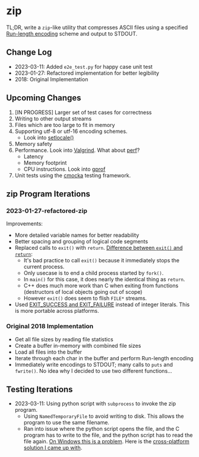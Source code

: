 # zip

TL;DR, write a `zip`-like utility that compresses ASCII files using a specified [Run-length encoding](https://en.wikipedia.org/wiki/Run-length_encoding) scheme and output to STDOUT.

## Change Log
- 2023-03-11: Added `e2e_test.py` for happy case unit test
- 2023-01-27: Refactored implementation for better legibility
- 2018: Original Implementation

## Upcoming Changes

1. [IN PROGRESS] Larger set of test cases for correctness
2. Writing to other output streams
3. Files which are too large to fit in memory
4. Supporting utf-8 or utf-16 encoding schemes. 
   - Look into [setlocale()](https://en.cppreference.com/w/c/locale/setlocale)
5. Memory safety
6. Performance. Look into [Valgrind](https://valgrind.org/). What about [perf](https://perf.wiki.kernel.org/index.php/Tutorial)?
   - Latency
   - Memory footprint
   - CPU instructions. Look into [gprof](https://sourceware.org/binutils/docs-2.37/gprof/index.html)
7. Unit tests using the [cmocka](https://cmocka.org/) testing framework.

## zip Program Iterations

### 2023-01-27-refactored-zip

Improvements:
- More detailed variable names for better readability
- Better spacing and grouping of logical code segments
- Replaced calls to `exit()` with `return`. [Difference between `exit()` and `return`](https://stackoverflow.com/questions/3463551/what-is-the-difference-between-exit-and-return):
  - It's bad practice to call `exit()` because it immediately stops the current process.
  - Only usecase is to end a child process started by `fork()`.
  - In `main()` for this case, it does nearly the identical thing as `return`.
  - C++ does much more work than C when exiting from functions (destructors of local objects going out of scope)
  - However `exit()` does seem to flish `FILE*` streams.
- Used [EXIT_SUCCESS and EXIT_FAILURE](https://en.cppreference.com/w/c/program/EXIT_status) instead of integer literals. This is more portable across platforms.

### Original 2018 Implementation

- Get all file sizes by reading file statistics
- Create a buffer in-memory with combined file sizes
- Load all files into the buffer
- Iterate through each char in the buffer and perform Run-length encoding
- Immediately write encodings to STDOUT; many calls to `puts` and `fwrite()`. No idea why I decided to use two different functions...

## Testing Iterations

- 2023-03-11: Using python script with `subprocess` to invoke the zip program. 
  - Using `NamedTemporaryFile` to avoid writing to disk. This allows the program to use the same filename.
  - Ran into issue where the python script opens the file, and the C program has to write to the file, and the python script has to read the file again. [On Windows this is a problem](https://docs.python.org/3/library/tempfile.html#tempfile.NamedTemporaryFile). Here is the [cross-platform solution I came up with](https://stackoverflow.com/questions/15169101/how-to-create-a-temporary-file-that-can-be-read-by-a-subprocess/15235559#15235559).